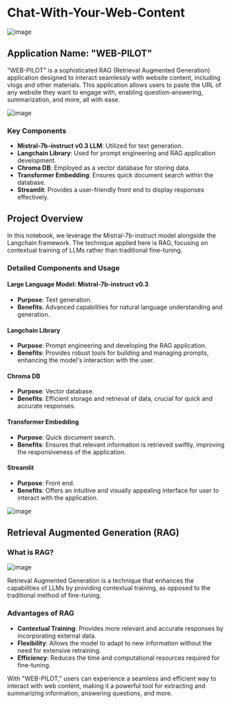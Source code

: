 # Chat-With-Your-Web-Content

![image](https://github.com/user-attachments/assets/4940cb6e-66a8-4df8-a622-81ff09ed7de8)


## Application Name: "WEB-PILOT"

"WEB-PILOT" is a sophisticated RAG (Retrieval Augmented Generation) application designed to interact seamlessly with website content, including vlogs and other materials. This application allows users to paste the URL of any website they want to engage with, enabling question-answering, summarization, and more, all with ease. 

![image](https://miro.medium.com/v2/resize:fit:2000/1*-0ROJw3TW0-06m7QckWlPQ.png)


### Key Components

- **Mistral-7b-instruct v0.3 LLM**: Utilized for text generation.
- **Langchain Library**: Used for prompt engineering and RAG application development.
- **Chroma DB**: Employed as a vector database for storing data.
- **Transformer Embedding**: Ensures quick document search within the database.
- **Streamlit**: Provides a user-friendly front end to display responses effectively.

## Project Overview

In this notebook, we leverage the Mistral-7b-instruct model alongside the Langchain framework. The technique applied here is RAG, focusing on contextual training of LLMs rather than traditional fine-tuning.

### Detailed Components and Usage

#### Large Language Model: Mistral-7b-instruct v0.3
- **Purpose**: Text generation.
- **Benefits**: Advanced capabilities for natural language understanding and generation.

#### Langchain Library
- **Purpose**: Prompt engineering and developing the RAG application.
- **Benefits**: Provides robust tools for building and managing prompts, enhancing the model's interaction with the user.

#### Chroma DB
- **Purpose**: Vector database.
- **Benefits**: Efficient storage and retrieval of data, crucial for quick and accurate responses.

#### Transformer Embedding
- **Purpose**: Quick document search.
- **Benefits**: Ensures that relevant information is retrieved swiftly, improving the responsiveness of the application.

#### Streamlit
- **Purpose**: Front end.
- **Benefits**: Offers an intuitive and visually appealing interface for user to interact with the application.
  
![image](https://github.com/user-attachments/assets/b6abcc74-5614-4296-ad7f-f83ed9cafa8e)


## Retrieval Augmented Generation (RAG)

### What is RAG?

![image](https://media.licdn.com/dms/image/D5612AQGnuid-nR0Oyg/article-cover_image-shrink_600_2000/0/1700412265265?e=1727308800&v=beta&t=9dpO2cDBu4xlPcYdzSor2B5qIo-pAHdOa3EFexRHyfg)

Retrieval Augmented Generation is a technique that enhances the capabilities of LLMs by providing contextual training, as opposed to the traditional method of fine-tuning. 

### Advantages of RAG
- **Contextual Training**: Provides more relevant and accurate responses by incorporating external data.
- **Flexibility**: Allows the model to adapt to new information without the need for extensive retraining.
- **Efficiency**: Reduces the time and computational resources required for fine-tuning.

With "WEB-PILOT," users can experience a seamless and efficient way to interact with web content, making it a powerful tool for extracting and summarizing information, answering questions, and more.
